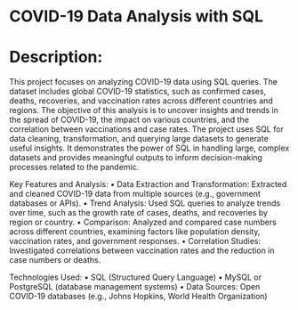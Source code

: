 # COVID-19 Data Analysis with SQL

# Description:

This project focuses on analyzing COVID-19 data using SQL queries. The dataset includes global COVID-19 statistics, such as confirmed cases, deaths, recoveries, and vaccination rates across different countries and regions. The objective of this analysis is to uncover insights and trends in the spread of COVID-19, the impact on various countries, and the correlation between vaccinations and case rates. 
The project uses SQL for data cleaning, transformation, and querying large datasets to generate useful insights. It demonstrates the power of SQL in handling large, complex datasets and provides meaningful outputs to inform decision-making processes related to the pandemic.

Key Features and Analysis: 
•	Data Extraction and Transformation: Extracted and cleaned COVID-19 data from multiple sources (e.g., government databases or APIs). 
•	Trend Analysis: Used SQL queries to analyze trends over time, such as the growth rate of cases, deaths, and recoveries by region or country. 
•	Comparison: Analyzed and compared case numbers across different countries, examining factors like population density, vaccination rates, and government responses. 
•	Correlation Studies: Investigated correlations between vaccination rates and the reduction in case numbers or deaths. 

Technologies Used: 
•	SQL (Structured Query Language) 
•	MySQL or PostgreSQL (database management systems) 
•	Data Sources: Open COVID-19 databases (e.g., Johns Hopkins, World Health Organization)

